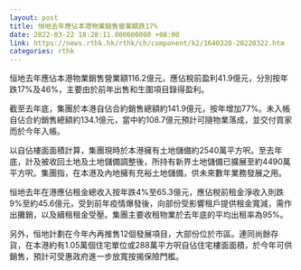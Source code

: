 ```yaml
---
layout: post
title: 恒地去年應佔本港物業銷售營業額跌17%
date: 2022-03-22 18:28:11.000000000 +08:00
link: https://news.rthk.hk/rthk/ch/component/k2/1640320-20220322.htm
categories: rthk
---
```


恒地去年應佔本港物業銷售營業額116.2億元，應佔稅前盈利41.9億元，分別按年跌17%及46%，主要由於前年出售和生圍項目錄得盈利。

截至去年底，集團於本港自佔合約銷售總額約141.9億元，按年增加77%。未入帳自佔合約銷售總額約134.1億元，當中約108.7億元預計可隨物業落成，並交付買家而於今年入帳。

以自佔樓面面積計算，集團現時於本港擁有土地儲備約2540萬平方呎。至去年底，計及被收回土地及土地儲備調整後，所持有新界土地儲備已擴展至約4490萬平方呎。集團指，在本港及內地擁有充裕土地儲備，供未來數年業務發展之用。

恒地去年在港應佔租金總收入按年跌4%至65.3億元，應佔稅前租金淨收入則跌9%至約45.6億元，受到前年疫情爆發後，向部份受影響租戶提供租金寬減，需作出攤銷，以及續租租金受壓。集團主要收租物業於去年底的平均出租率為95%。
 
另外，恒地計劃在今年內再推售12個發展項目，大部份位於市區。連同尚餘存貨，在本港約有1.05萬個住宅單位或288萬平方呎自佔住宅樓面面積，於今年可供銷售，預計可受惠政府進一步放寬按揭保險門檻。
